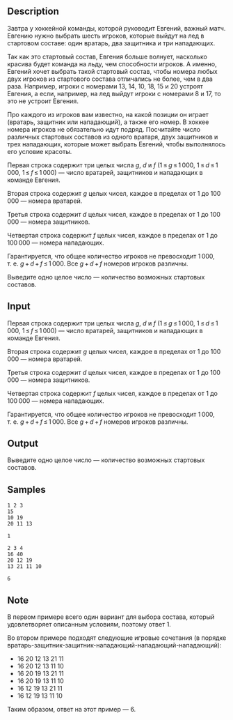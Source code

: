 ## Description

<div><p>Завтра у хоккейной команды, которой руководит Евгений, важный матч. Евгению нужно выбрать шесть игроков, которые выйдут на лед в стартовом составе: один вратарь, два защитника и три нападающих.</p><p>Так как это стартовый состав, Евгения больше волнует, насколько красива будет команда на льду, чем способности игроков. А именно, Евгений хочет выбрать такой стартовый состав, чтобы номера любых двух игроков из стартового состава отличались не более, чем в два раза. Например, игроки с номерами <span class="tex-span">13</span>, <span class="tex-span">14</span>, <span class="tex-span">10</span>, <span class="tex-span">18</span>, <span class="tex-span">15</span> и <span class="tex-span">20</span> устроят Евгения, а если, например, на лед выйдут игроки с номерами <span class="tex-span">8</span> и <span class="tex-span">17</span>, то это не устроит Евгения.</p><p>Про каждого из игроков вам известно, на какой позиции он играет (вратарь, защитник или нападающий), а также его номер. В хоккее номера игроков не обязательно идут подряд. Посчитайте число различных стартовых составов из одного вратаря, двух защитников и трех нападающих, которые может выбрать Евгений, чтобы выполнялось его условие красоты.</p></div><div class="input-specification"><p>Первая строка содержит три целых числа <span class="tex-span"><i>g</i></span>, <span class="tex-span"><i>d</i></span> и <span class="tex-span"><i>f</i></span> (<span class="tex-span">1 ≤ <i>g</i> ≤ 1 000</span>, <span class="tex-span">1 ≤ <i>d</i> ≤ 1 000</span>, <span class="tex-span">1 ≤ <i>f</i> ≤ 1 000</span>)&nbsp;— число вратарей, защитников и нападающих в команде Евгения. </p><p>Вторая строка содержит <span class="tex-span"><i>g</i></span> целых чисел, каждое в пределах от <span class="tex-span">1</span> до <span class="tex-span">100 000</span>&nbsp;— номера вратарей.</p><p>Третья строка содержит <span class="tex-span"><i>d</i></span> целых чисел, каждое в пределах от <span class="tex-span">1</span> до <span class="tex-span">100 000</span>&nbsp;— номера защитников.</p><p>Четвертая строка содержит <span class="tex-span"><i>f</i></span> целых чисел, каждое в пределах от <span class="tex-span">1</span> до <span class="tex-span">100 000</span>&nbsp;— номера нападающих.</p><p>Гарантируется, что общее количество игроков не превосходит <span class="tex-span">1 000</span>, т.&nbsp;е. <span class="tex-span"><i>g</i> + <i>d</i> + <i>f</i> ≤ 1 000</span>. Все <span class="tex-span"><i>g</i> + <i>d</i> + <i>f</i></span> номеров игроков различны.</p></div><div class="output-specification"><p>Выведите одно целое число&nbsp;— количество возможных стартовых составов.</p></div>

## Input

<p>Первая строка содержит три целых числа <span class="tex-span"><i>g</i></span>, <span class="tex-span"><i>d</i></span> и <span class="tex-span"><i>f</i></span> (<span class="tex-span">1 ≤ <i>g</i> ≤ 1 000</span>, <span class="tex-span">1 ≤ <i>d</i> ≤ 1 000</span>, <span class="tex-span">1 ≤ <i>f</i> ≤ 1 000</span>)&nbsp;— число вратарей, защитников и нападающих в команде Евгения. </p><p>Вторая строка содержит <span class="tex-span"><i>g</i></span> целых чисел, каждое в пределах от <span class="tex-span">1</span> до <span class="tex-span">100 000</span>&nbsp;— номера вратарей.</p><p>Третья строка содержит <span class="tex-span"><i>d</i></span> целых чисел, каждое в пределах от <span class="tex-span">1</span> до <span class="tex-span">100 000</span>&nbsp;— номера защитников.</p><p>Четвертая строка содержит <span class="tex-span"><i>f</i></span> целых чисел, каждое в пределах от <span class="tex-span">1</span> до <span class="tex-span">100 000</span>&nbsp;— номера нападающих.</p><p>Гарантируется, что общее количество игроков не превосходит <span class="tex-span">1 000</span>, т.&nbsp;е. <span class="tex-span"><i>g</i> + <i>d</i> + <i>f</i> ≤ 1 000</span>. Все <span class="tex-span"><i>g</i> + <i>d</i> + <i>f</i></span> номеров игроков различны.</p>

## Output

<p>Выведите одно целое число&nbsp;— количество возможных стартовых составов.</p>

## Samples

```input1
1 2 3
15
10 19
20 11 13

```

```output1
1

```






```input2
2 3 4
16 40
20 12 19
13 21 11 10

```

```output2
6

```




## Note

<p>В первом примере всего один вариант для выбора состава, который удовлетворяет описанным условиям, поэтому ответ <span class="tex-span">1</span>.</p><p>Во втором примере подходят следующие игровые сочетания (в порядке вратарь-защитник-защитник-нападающий-нападающий-нападающий):</p><ul> <li> <span class="tex-font-style-tt">16 20 12 13 21 11</span> </li><li> <span class="tex-font-style-tt">16 20 12 13 11 10</span> </li><li> <span class="tex-font-style-tt">16 20 19 13 21 11</span> </li><li> <span class="tex-font-style-tt">16 20 19 13 11 10</span> </li><li> <span class="tex-font-style-tt">16 12 19 13 21 11</span> </li><li> <span class="tex-font-style-tt">16 12 19 13 11 10</span> </li></ul><p>Таким образом, ответ на этот пример — <span class="tex-span">6</span>.</p>
